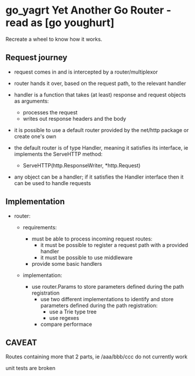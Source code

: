 # go_yagrt Yet Another Go Router - read as [go youghurt]

Recreate a wheel to know how it works.

## Request journey

- request comes in and is intercepted by a router/multiplexor

- router hands it over, based on the request path, to the relevant handler

- handler is a function that takes (at least) response and request objects as arguments:
  * processes the request
  * writes out response headers and the body

- it is possible to use a default router provided by the net/http package or create one's own

- the default router is of type Handler, meaning it satisfies its interface, ie implements the ServeHTTP method:
  * ServeHTTP(http.ResponseWriter, *http.Request)

- any object can be a handler; if it satisfies the Handler interface then it can be used to handle requests         


## Implementation

- router:
  * requirements:
    * must be able to process incoming request routes:
      * it must be possible to register a request path with a provided handler
      * it must be possible to use middleware
    * provide some basic handlers

  * implementation:
    * use router.Params to store parameters defined during the path registration
      * use two different implementations to identify and store parameters defined during the path registration:
        * use a Trie type tree
        * use regexes
      * compare performace

## CAVEAT

Routes containing more that 2 parts, ie /aaa/bbb/ccc do not currently work

unit tests are broken
